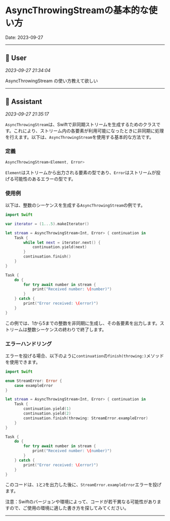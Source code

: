 # AsyncThrowingStreamの基本的な使い方

Date: 2023-09-27

---

## 👤 User
*2023-09-27 21:34:04*

AsyncThrowingStream の使い方教えて欲しい

---

## 🤖 Assistant
*2023-09-27 21:35:17*

`AsyncThrowingStream`は、Swiftで非同期ストリームを生成するためのクラスです。これにより、ストリーム内の各要素が利用可能になったときに非同期に処理を行えます。以下は、`AsyncThrowingStream`を使用する基本的な方法です。

### 定義
```swift
AsyncThrowingStream<Element, Error>
```

`Element`はストリームから出力される要素の型であり、`Error`はストリームが投げる可能性のあるエラーの型です。

### 使用例

以下は、整数のシーケンスを生成する`AsyncThrowingStream`の例です。

```swift
import Swift

var iterator = (1...5).makeIterator()

let stream = AsyncThrowingStream<Int, Error> { continuation in
    Task {
        while let next = iterator.next() {
            continuation.yield(next)
        }
        continuation.finish()
    }
}

Task {
    do {
        for try await number in stream {
            print("Received number: \(number)")
        }
    } catch {
        print("Error received: \(error)")
    }
}
```

この例では、1から5までの整数を非同期に生成し、その各要素を出力します。ストリームは整数シーケンスの終わりで終了します。

### エラーハンドリング

エラーを投げる場合、以下のように`continuation`の`finish(throwing:)`メソッドを使用できます。

```swift
import Swift

enum StreamError: Error {
    case exampleError
}

let stream = AsyncThrowingStream<Int, Error> { continuation in
    Task {
        continuation.yield(1)
        continuation.yield(2)
        continuation.finish(throwing: StreamError.exampleError)
    }
}

Task {
    do {
        for try await number in stream {
            print("Received number: \(number)")
        }
    } catch {
        print("Error received: \(error)")
    }
}
```

このコードは、`1`と`2`を出力した後に、`StreamError.exampleError`エラーを投げます。

注意：Swiftのバージョンや環境によって、コードが若干異なる可能性がありますので、ご使用の環境に適した書き方を探してみてください。

---
